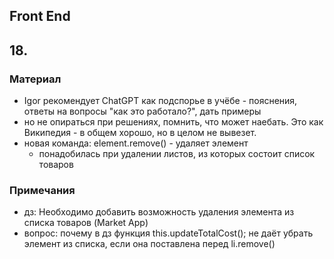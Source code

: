 ## Front End
## 18. 

### Материал
* Igor рекомендует ChatGPT как подспорье в учёбе - пояснения, ответы на вопросы "как это работало?", дать примеры
* но не опираться при решениях, помнить, что может наебать. Это как Википедия - в общем хорошо, но в целом не вывезет.
* новая команда: element.remove() - удаляет элемент
    * понадобилась при удалении листов, из которых состоит список товаров

### Примечания
* дз: Необходимо добавить возможность удаления элемента из списка товаров (Market App)
* вопрос: почему в дз функция this.updateTotalCost(); не даёт убрать элемент из списка, если она поставлена перед li.remove()